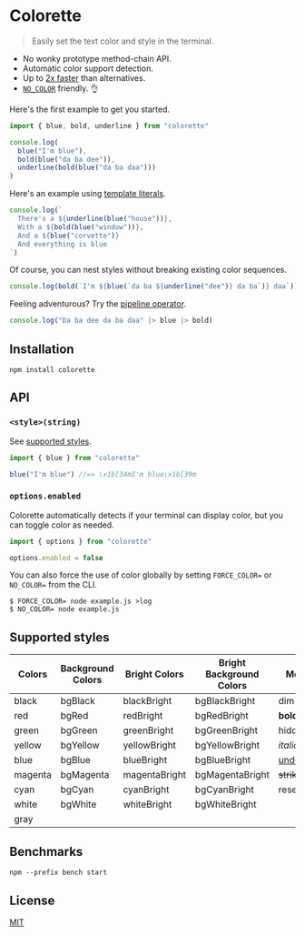 # Colorette

> Easily set the text color and style in the terminal.

- No wonky prototype method-chain API.
- Automatic color support detection.
- Up to [2x faster](#benchmarks) than alternatives.
- [`NO_COLOR`](https://no-color.org) friendly. 👌

Here's the first example to get you started.

```js
import { blue, bold, underline } from "colorette"

console.log(
  blue("I'm blue"),
  bold(blue("da ba dee")),
  underline(bold(blue("da ba daa")))
)
```

Here's an example using [template literals](https://developer.mozilla.org/en-US/docs/Web/JavaScript/Reference/Template_literals).

```js
console.log(`
  There's a ${underline(blue("house"))},
  With a ${bold(blue("window"))},
  And a ${blue("corvette")}
  And everything is blue
`)
```

Of course, you can nest styles without breaking existing color sequences.

```js
console.log(bold(`I'm ${blue(`da ba ${underline("dee")} da ba`)} daa`))
```

Feeling adventurous? Try the [pipeline operator](https://github.com/tc39/proposal-pipeline-operator).

```js
console.log("Da ba dee da ba daa" |> blue |> bold)
```

## Installation

```console
npm install colorette
```

## API

### `<style>(string)`

See [supported styles](#supported-styles).

```js
import { blue } from "colorette"

blue("I'm blue") //=> \x1b[34mI'm blue\x1b[39m
```

### `options.enabled`

Colorette automatically detects if your terminal can display color, but you can toggle color as needed.

```js
import { options } from "colorette"

options.enabled = false
```

You can also force the use of color globally by setting `FORCE_COLOR=` or `NO_COLOR=` from the CLI.

```console
$ FORCE_COLOR= node example.js >log
$ NO_COLOR= node example.js
```

## Supported styles

| Colors  | Background Colors | Bright Colors | Bright Background Colors | Modifiers         |
| ------- | ----------------- | ------------- | ------------------------ | ----------------- |
| black   | bgBlack           | blackBright   | bgBlackBright            | dim               |
| red     | bgRed             | redBright     | bgRedBright              | **bold**          |
| green   | bgGreen           | greenBright   | bgGreenBright            | hidden            |
| yellow  | bgYellow          | yellowBright  | bgYellowBright           | _italic_          |
| blue    | bgBlue            | blueBright    | bgBlueBright             | <u>underline</u>  |
| magenta | bgMagenta         | magentaBright | bgMagentaBright          | ~~strikethrough~~ |
| cyan    | bgCyan            | cyanBright    | bgCyanBright             | reset             |
| white   | bgWhite           | whiteBright   | bgWhiteBright            |                   |
| gray    |                   |               |                          |                   |

## Benchmarks

```console
npm --prefix bench start
```

## License

[MIT](LICENSE.md)
